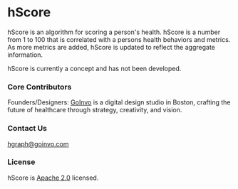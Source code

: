 # hScore
hScore is an algorithm for scoring a person's health.
hScore is a number from 1 to 100 that is correlated with a persons health behaviors and metrics. As more metrics are added, hScore is updated to reflect the aggregate information.

hScore is currently a concept and has not been developed.

### Core Contributors ###
Founders/Designers: [GoInvo](http://www.goinvo.com/) is a digital design studio in Boston, crafting the future of healthcare through strategy, creativity, and vision.

### Contact Us ###
[hgraph@goinvo.com](mailto:hgraph@goinvo.com)

### License ###
hScore is [Apache 2.0](https://github.com/goinvo/hScore/blob/master/LICENSE) licensed.
